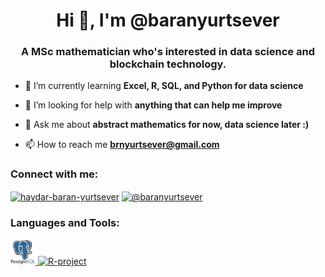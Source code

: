 <h1 align="center">Hi 👋, I'm @baranyurtsever</h1>
<h3 align="center">A MSc mathematician who's interested in data science and blockchain technology.</h3>

- 🌱 I’m currently learning **Excel, R, SQL, and Python for data science**

- 🤝 I’m looking for help with **anything that can help me improve**

- 💬 Ask me about **abstract mathematics for now, data science later :)**

- 📫 How to reach me **brnyurtsever@gmail.com**

<h3 align="left">Connect with me:</h3>
<p align="left">
<a href="https://linkedin.com/in/haydar-baran-yurtsever" target="blank"><img align="center" src="https://raw.githubusercontent.com/rahuldkjain/github-profile-readme-generator/master/src/images/icons/Social/linked-in-alt.svg" alt="haydar-baran-yurtsever" height="30" width="40" /></a>
<a href="https://medium.com/@baranyurtsever" target="blank"><img align="center" src="https://raw.githubusercontent.com/rahuldkjain/github-profile-readme-generator/master/src/images/icons/Social/medium.svg" alt="@baranyurtsever" height="30" width="40" /></a>
</p>

<h3 align="left">Languages and Tools:</h3>
<p align="left">
<a href="https://www.postgresql.org" target="_blank"><img src="https://raw.githubusercontent.com/devicons/devicon/master/icons/postgresql/postgresql-original-wordmark.svg" alt="postgresql" width="40" height="40"/> </a>
<a href="https://www.r-project.org" target="_blank"><img src="https://www.r-project.org/Rlogo.png" alt="R-project" width="40" height="40"/> </a> 
